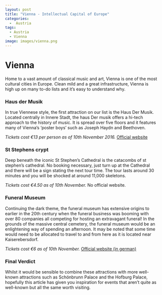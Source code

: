```yaml
---
layout: post
title: "Vienna - Intellectual Capital of Europe"
categories:
  -  Austria
tags:
  - Austria
  - Vienna
image: images/vienna.png
---
```


# Vienna

Home to a vast amount of classical music and art, Vienna is one of the most cultural cities in Europe. Clean mild and a great infrastructure, Vienna is high up on many to-do lists and it’s easy to understand why. 
 
### Haus der Musik 
 
In true Viennese style, the first attraction on our list is the Haus Der Musik. Located centrally in Innere Stadt, the haus Der musik offers a hi-tech approach to the history of music. It is spread over five floors and it features many of Vienna’s ‘poster boys’ such as Joseph Haydn and Beethoven.
 
*Tickets cost €13 per person as of 10th November 2016.* [Official website](http://www.hausdermusik.com/en)
 
### St Stephens crypt
 
Deep beneath the iconic St Stephen’s Cathedral is the catacombs of st stephen’s cathedral. No booking necessary, just turn up at the Cathedral and there will be a sign stating the next tour time. The tour lasts around 30 minutes and you will be shocked at around 11,000 skeletons.
 
*Tickets cost €4.50 as of 10th November.* No official website.
 
### Funeral Museum
 
Continuing the dark theme, the funeral museum has extensive origins to earlier in the 20th century when the funeral business was booming with over 80 companies all competing for hosting an extravagant funeral! In the grounds of the massive central cemetery, the funeral museum would be an enlightening way of spending an afternoon. It may be noted that some time would need to be allocated to travel to and from here as it is located near Kaiserebersdorf.
 
*Tickets cost €6 as of 10th November.* [Official website (in german)](http://www.bestattungsmuseum.at/eportal2/)
 
### Final Verdict
 
Whilst it would be sensible to combine these attractions with more well-known attractions such as Schönbrunn Palace and the Hofburg Palace, hopefully this article has given you inspiration for events that aren’t quite as well-known but all the same worth visiting. 
